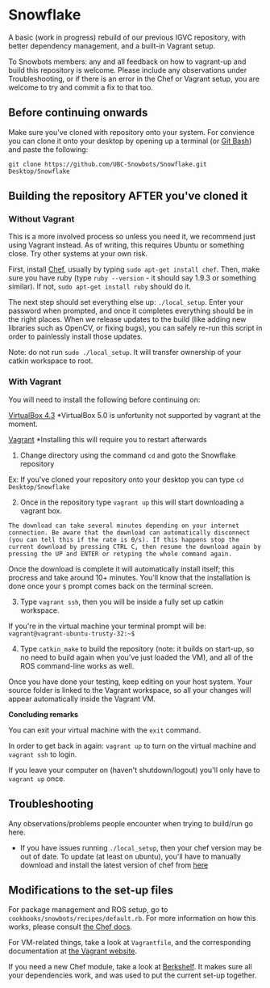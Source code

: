 # Snowflake

A basic (work in progress) rebuild of our previous IGVC repository, with better dependency management, and a built-in Vagrant setup.

To Snowbots members: any and all feedback on how to vagrant-up and build this repository is welcome. Please include any observations under Troubleshooting, or if there is an error in the Chef or Vagrant setup, you are welcome to try and commit a fix to that too.

Before continuing onwards
----------------------------
Make sure you've cloned with repository onto your system. For convience you can clone it onto your desktop by opening up a terminal (or [Git Bash](https://git-scm.com/downloads)) and paste the following:

`git clone https://github.com/UBC-Snowbots/Snowflake.git Desktop/Snowflake`

Building the repository AFTER you've cloned it
----------------------------

### Without Vagrant ###

This is a more involved process so unless you need it, we recommend just using Vagrant instead. As of writing, this requires Ubuntu or something close. Try other systems at your own risk.

First, install [Chef](https://www.chef.io/chef/), usually by typing `sudo apt-get install chef`. Then, make sure you have ruby (type `ruby --version` - it should say 1.9.3 or something similar). If not, `sudo apt-get install ruby` should do it.

The next step should set everything else up: `./local_setup`. Enter your password when prompted, and once it completes everything should be in the right places. When we release updates to the build (like adding new libraries such as OpenCV, or fixing bugs), you can safely re-run this script in order to painlessly install those updates.

Note: do not run `sudo ./local_setup`. It will transfer ownership of your catkin workspace to root.

### With Vagrant ###
You will need to install the following before continuing on:

[VirtualBox 4.3](http://www.virtualbox.org/wiki/Download_Old_Builds_4_3) *VirtualBox 5.0 is unfortunity not supported by vagrant at the moment.

[Vagrant](http://www.vagrantup.com/downloads) *Installing this will require you to restart afterwards

1) Change directory using the command `cd` and goto the Snowflake repository 

Ex: If you've cloned your repository onto your desktop you can type `cd Desktop/Snowflake`

2) Once in the repository type `vagrant up` this will start downloading a vagrant box.

`The download can take several minutes depending on your internet connection. Be aware that the download can automatically disconnect (you can tell this if the rate is 0/s). If this happens stop the current download by pressing CTRL C, then resume the download again by pressing the UP and ENTER or retyping the whole command again.`

Once the download is complete it will automatically install itself; this procress and take around 10+ minutes. You'll know that the installation is done once your `$` prompt comes back on the terminal screen.

3) Type `vagrant ssh`, then you will be inside a fully set up catkin workspace. 

If you're in the virtual machine your terminal prompt will be: `vagrant@vagrant-ubuntu-trusty-32:~$`

4) Type `catkin_make` to build the repository (note: it builds on start-up, so no need to build again when you've just loaded the VM), and all of the ROS command-line works as well.

Once you have done your testing, keep editing on your host system. Your source folder is linked to the Vagrant workspace, so all your changes will appear automatically inside the Vagrant VM.

**Concluding remarks**

You can exit your virtual machine with the `exit` command.

In order to get back in again: `vagrant up` to turn on the virtual machine and `vagrant ssh` to login.

If you leave your computer on (haven't shutdown/logout) you'll only have to `vagrant up` once.

Troubleshooting
---------------

Any observations/problems people encounter when trying to build/run go here.

- If you have issues running `./local_setup`, then your chef version may be out of date. To update (at least on ubuntu), you'll have to manually download and install the latest version of chef from [here](https://downloads.chef.io/chef-client/ubuntu/)

Modifications to the set-up files
---------------------------------

For package management and ROS setup, go to `cookbooks/snowbots/recipes/default.rb`. For more information on how this works, please consult [the Chef docs](http://docs.chef.io/release/12-4/#getting-started).

For VM-related things, take a look at `Vagrantfile`, and the corresponding documentation at [the Vagrant website](https://docs.vagrantup.com/v2/).

If you need a new Chef module, take a look at [Berkshelf](http://berkshelf.com/). It makes sure all your dependencies work, and was used to put the current set-up together.
